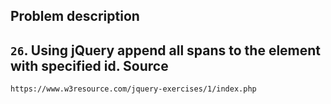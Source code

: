   Problem description
---
   `26`. Using jQuery append all spans to the element with specified id.
  Source
---
    https://www.w3resource.com/jquery-exercises/1/index.php